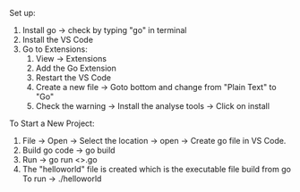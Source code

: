 Set up:
1. Install go -> check by typing "go" in terminal
2. Install the VS Code
3. Go to Extensions: 
    1. View -> Extensions
    2. Add the Go Extension
    3. Restart the VS Code
    4. Create a new file -> Goto bottom and change from "Plain Text" to "Go"
    5. Check the warning -> Install the analyse tools -> Click on install

To Start a New Project:
1. File -> Open -> Select the location -> open -> Create go file in VS Code.
2. Build go code -> go build
3. Run -> go run <<filename>>.go
4. The "helloworld" file is created which is the executable file build from go 
    To run -> ./helloworld